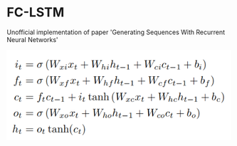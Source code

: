 # FC-LSTM
Unofficial implementation of paper 'Generating Sequences With Recurrent Neural Networks'

<img decoding="async" src="./figs/fc-lstm.png" width="600" >

